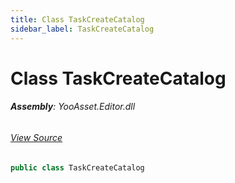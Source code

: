 ```yaml
---
title: Class TaskCreateCatalog
sidebar_label: TaskCreateCatalog
---
```

# Class TaskCreateCatalog


###### **Assembly**: YooAsset.Editor.dll
###### [View Source](https://github.com/tuyoogame/YooAsset-Samples.git/blob/main/Assets/YooAsset/Editor/AssetBundleBuilder/BuildPipeline/BaseTasks/TaskCreateCatalog.cs#L8)
```csharp title="Declaration"
public class TaskCreateCatalog
```
